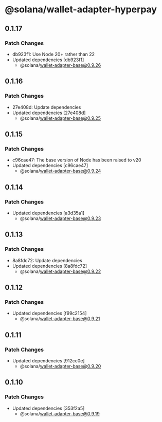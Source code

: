 # @solana/wallet-adapter-hyperpay

## 0.1.17

### Patch Changes

- db923f1: Use Node 20+ rather than 22
- Updated dependencies [db923f1]
    - @solana/wallet-adapter-base@0.9.26

## 0.1.16

### Patch Changes

- 27e408d: Update dependencies
- Updated dependencies [27e408d]
    - @solana/wallet-adapter-base@0.9.25

## 0.1.15

### Patch Changes

- c96cae47: The base version of Node has been raised to v20
- Updated dependencies [c96cae47]
    - @solana/wallet-adapter-base@0.9.24

## 0.1.14

### Patch Changes

- Updated dependencies [a3d35a1]
    - @solana/wallet-adapter-base@0.9.23

## 0.1.13

### Patch Changes

- 8a8fdc72: Update dependencies
- Updated dependencies [8a8fdc72]
    - @solana/wallet-adapter-base@0.9.22

## 0.1.12

### Patch Changes

- Updated dependencies [f99c2154]
    - @solana/wallet-adapter-base@0.9.21

## 0.1.11

### Patch Changes

- Updated dependencies [912cc0e]
    - @solana/wallet-adapter-base@0.9.20

## 0.1.10

### Patch Changes

- Updated dependencies [353f2a5]
    - @solana/wallet-adapter-base@0.9.19
